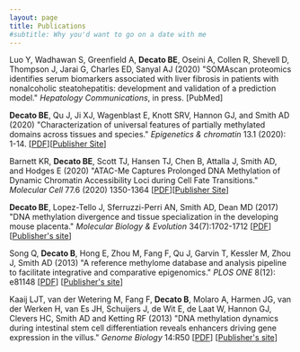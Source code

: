 ```yaml
---
layout: page
title: Publications
#subtitle: Why you'd want to go on a date with me
---
```


Luo Y, Wadhawan S, Greenfield A, **Decato BE**, Oseini A, Collen R, Shevell D, Thompson J, Jarai G, Charles ED, Sanyal AJ (2020)
"SOMAscan proteomics identifies serum biomarkers associated with liver fibrosis in patients with nonalcoholic steatohepatitis: development and validation of a prediction model."
 *Hepatology Communications*, in press. [PubMed]

**Decato BE**, Qu J, Ji XJ, Wagenblast E, Knott SRV, Hannon GJ, and Smith AD (2020)
"Characterization of universal features of partially methylated domains across tissues and species."
*Epigenetics & chromatin* 13.1 (2020): 1-14. [[PDF](../Papers/Decato_BMC_2020.pdf)][[Publisher Site](https://epigeneticsandchromatin.biomedcentral.com/articles/10.1186/s13072-020-00363-7)]

Barnett KR, **Decato BE**, Scott TJ, Hansen TJ, Chen B, Attalla J, Smith AD, and Hodges E (2020)
"ATAC-Me Captures Prolonged DNA Methylation of Dynamic Chromatin Accessibility Loci during Cell Fate Transitions."
*Molecular Cell* 77.6 (2020) 1350-1364 [[PDF](../Papers/Barnett_MolCell_2020.pdf)][[Publisher Site](https://www.cell.com/molecular-cell/fulltext/S1097-2765(20)30004-6)]

**Decato BE**, Lopez-Tello J, Sferruzzi-Perri AN, Smith AD, Dean MD (2017) "DNA methylation divergence and tissue specialization in the developing mouse placenta." *Molecular Biology & Evolution* 34(7):1702-1712 [[PDF](../Papers/Decato_MBE_2017.pdf)] [[Publisher's site](https://academic.oup.com/mbe/article/34/7/1702/3101303)]

Song Q, **Decato B**, Hong E, Zhou M, Fang F, Qu J, Garvin T, Kessler M, Zhou J, Smith AD (2013)
"A reference methylome database and analysis pipeline to facilitate integrative and comparative epigenomics."
*PLOS ONE* 8(12): e81148 [[PDF](../Papers/Song_PONE_2013.pdf)] [[Publisher's site](https://journals.plos.org/plosone/article?id=10.1371/journal.pone.0081148)]

Kaaij LJT, van der Wetering M, Fang F, **Decato B**, Molaro A, Harmen JG, van der Werken H, van Es JH, Schuijers J, de Wit E, de Laat W, Hannon GJ, Clevers HC, Smith AD and Ketting RF (2013)
"DNA methylation dynamics during intestinal stem cell differentiation reveals enhancers driving gene expression in the villus."
*Genome Biology* 14:R50 [[PDF](../Papers/Kaaij_GB_2013.pdf)]  [[Publisher's site](http://genomebiology.com/2013/14/5/R50)]
